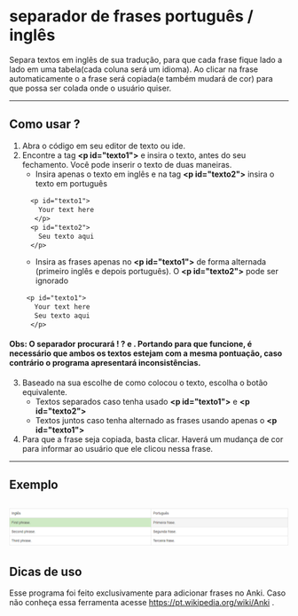 # separador de frases português / inglês

Separa textos em inglês de sua tradução, para que cada frase fique lado a lado em uma tabela(cada coluna será um idioma). 
Ao clicar na frase automaticamente o a frase será copiada(e também mudará de cor) para que possa ser colada onde o usuário quiser.

---
## Como usar ?
1. Abra o código em seu editor de texto ou ide.
2. Encontre a tag **\<p id="texto1"\>** e insira o texto, antes do seu fechamento. Você pode inserir o texto de duas maneiras.
    * Insira apenas o texto em inglês e na tag **\<p id="texto2"\>** insira o texto em português
    ```
      <p id="texto1">
        Your text here
	   </p>
      <p id="texto2">	
        Seu texto aqui
	  </p>
    ```
    * Insira as frases apenas no **\<p id="texto1"\>** de forma alternada (primeiro inglês e depois português). O **\<p id="texto2"\>** pode ser ignorado
     ```
      <p id="texto1">
        Your text here
        Seu texto aqui
	   </p>

    ```
#### Obs: O separador procurará ! ? e . Portando para que funcione, é necessário que ambos os textos estejam com a mesma pontuação, caso contrário o programa apresentará inconsistências.
3. Baseado na sua escolhe de como colocou o texto,  escolha o botão equivalente. 
    * Textos separados caso tenha usado **\<p id="texto1"\>** e **\<p id="texto2"\>**
    * Textos juntos caso tenha alternado as frases usando apenas o **\<p id="texto1"\>**
4. Para que a frase seja copiada, basta clicar. Haverá um mudança de cor para informar ao usuário que ele clicou nessa frase. 
---
## Exemplo

![alt text](https://github.com/GlauberC/separador-de-frases/blob/master/Exemplo.png)
---
## Dicas de uso
Esse programa foi feito exclusivamente para adicionar frases no Anki. Caso não conheça essa ferramenta acesse https://pt.wikipedia.org/wiki/Anki .
